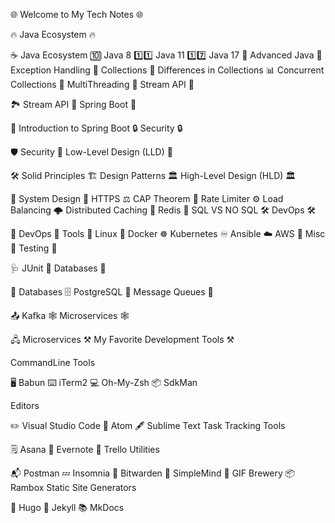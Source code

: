 🌐 Welcome to My Tech Notes 🌐

🔥 Java Ecosystem 🔥

☕️ Java Ecosystem
🔟 Java 8
1️⃣1️⃣ Java 11
1️⃣7️⃣ Java 17
🚀 Advanced Java
🎲 Exception Handling
🧩 Collections
🔀 Differences in Collections
📊 Concurrent Collections
🧵 MultiThreading
🌊 Stream API 🌊

🏞️ Stream API
🌱 Spring Boot 🌱

🚀 Introduction to Spring Boot
🔒 Security 🔒

🛡️ Security
🔧 Low-Level Design (LLD) 🔧

🛠️ Solid Principles
🏗️ Design Patterns
🏛 High-Level Design (HLD) 🏛

🏰 System Design
🔐 HTTPS
⚖️ CAP Theorem
🚦 Rate Limiter
⚙️ Load Balancing
🌩️ Distributed Caching
💾 Redis
🧮 SQL VS NO SQL
🛠️ DevOps 🛠️

🤖 DevOps
🧰 Tools
🐧 Linux
🐳 Docker
☸️ Kubernetes
♾ Ansible
☁️ AWS
🧹 Misc
🧪 Testing 🧪

🩺 JUnit
💽 Databases 💽

🏦 Databases
🗄️ PostgreSQL
📡 Message Queues 📡

📤 Kafka
🕸️ Microservices 🕸️

🖧 Microservices
⚒️ My Favorite Development Tools ⚒️

CommandLine Tools

🖥️ Babun
⌨️ iTerm2
💻 Oh-My-Zsh
📦 SdkMan

Editors

✏️ Visual Studio Code
🎨 Atom
🖋️ Sublime Text
Task Tracking Tools

🗒️ Asana
📔 Evernote
📌 Trello
Utilities

📬 Postman
💤 Insomnia
🔐 Bitwarden
🧠 SimpleMind
🎥 GIF Brewery
📦 Rambox
Static Site Generators

🚀 Hugo
💎 Jekyll
📚 MkDocs